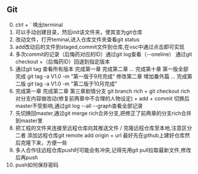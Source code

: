##  Git

0. ctrl + ` 唤出terminal  
1. 可以手动创建目录，然后init该文件夹，使其变为git仓库         
2. 改动文件，打开teminal,进入仓库文件夹查看git status  
3. add改动后的文件到staged,commit文件到仓库,在vsc中通过点击即可实现  
4. 多次commit的记录（后悔药对应的ID）通过git log查看（--oneline） 
   通过git checkout +（后悔药ID）回退到指定版本  
5. 通过git tag 查看所有版本
   完成第一章
   完成第二章
   ...
   完成第十章
   第一版全部完成  git tag -a V1.0 -m "第一版于9月完成"
   修改第二章
   增加番外篇
   ...
   完成第二版   git tag -a V1.0 -m "第二版于10月完成"
6. 完成第一章
   完成第二章
   第三章剧情分支  git branch rich + git checkout rich
   对分支内容做改动(修复前两章中不合理的人物设定) + add + commit
   切换后master不受影响,通过git log --all --graph查看全部记录
7. 先切换回master,通过git merge rich合并分支,把修正了前两章的分支rich合并到master里
8. 把工程的文件夹连接至远程仓库向其推送文件 / 克隆远程仓库至本地,注意区分二者
   添加远程仓库git remote add origin + url
   最好先在github上建好仓库然后克隆下来，方便一些
9. 多人合作往远程仓库push时可能会有冲突,记得先用git pull拉取最新文件,修改后再push
10. push如何保存密码